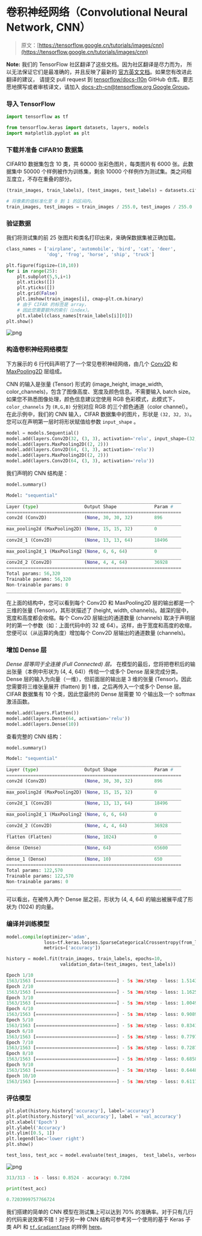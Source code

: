 # 卷积神经网络（Convolutional Neural Network, CNN）

> 原文：[https://tensorflow.google.cn/tutorials/images/cnn](https://tensorflow.google.cn/tutorials/images/cnn)

**Note:** 我们的 TensorFlow 社区翻译了这些文档。因为社区翻译是尽力而为， 所以无法保证它们是最准确的，并且反映了最新的 [官方英文文档](https://tensorflow.google.cn/?hl=en)。如果您有改进此翻译的建议， 请提交 pull request 到 [tensorflow/docs-l10n](https://github.com/tensorflow/docs-l10n) GitHub 仓库。要志愿地撰写或者审核译文，请加入 [docs-zh-cn@tensorflow.org Google Group](https://groups.google.com/a/tensorflow.org/forum/#!forum/docs-zh-cn)。

### 导入 TensorFlow

```py
import tensorflow as tf

from tensorflow.keras import datasets, layers, models
import matplotlib.pyplot as plt 
```

### 下载并准备 CIFAR10 数据集

CIFAR10 数据集包含 10 类，共 60000 张彩色图片，每类图片有 6000 张。此数据集中 50000 个样例被作为训练集，剩余 10000 个样例作为测试集。类之间相互度立，不存在重叠的部分。

```py
(train_images, train_labels), (test_images, test_labels) = datasets.cifar10.load_data()

# 将像素的值标准化至 0 到 1 的区间内。
train_images, test_images = train_images / 255.0, test_images / 255.0 
```

### 验证数据

我们将测试集的前 25 张图片和类名打印出来，来确保数据集被正确加载。

```py
class_names = ['airplane', 'automobile', 'bird', 'cat', 'deer',
               'dog', 'frog', 'horse', 'ship', 'truck']

plt.figure(figsize=(10,10))
for i in range(25):
    plt.subplot(5,5,i+1)
    plt.xticks([])
    plt.yticks([])
    plt.grid(False)
    plt.imshow(train_images[i], cmap=plt.cm.binary)
    # 由于 CIFAR 的标签是 array， 
    # 因此您需要额外的索引（index）。
    plt.xlabel(class_names[train_labels[i][0]])
plt.show() 
```

![png](img/25a15211c7a5c4ce6da843197b4b85eb.png)

### 构造卷积神经网络模型

下方展示的 6 行代码声明了了一个常见卷积神经网络，由几个 [Conv2D](https://tensorflow.google.cn/api_docs/python/tf/keras/layers/Conv2D) 和 [MaxPooling2D](https://tensorflow.google.cn/api_docs/python/tf/keras/layers/MaxPool2D) 层组成。

CNN 的输入是张量 (Tensor) 形式的 (image_height, image_width, color_channels)，包含了图像高度、宽度及颜色信息。不需要输入 batch size。如果您不熟悉图像处理，颜色信息建议您使用 RGB 色彩模式，此模式下，`color_channels` 为 `(R,G,B)` 分别对应 RGB 的三个颜色通道（color channel）。在此示例中，我们的 CNN 输入，CIFAR 数据集中的图片，形状是 `(32, 32, 3)`。您可以在声明第一层时将形状赋值给参数 `input_shape` 。

```py
model = models.Sequential()
model.add(layers.Conv2D(32, (3, 3), activation='relu', input_shape=(32, 32, 3)))
model.add(layers.MaxPooling2D((2, 2)))
model.add(layers.Conv2D(64, (3, 3), activation='relu'))
model.add(layers.MaxPooling2D((2, 2)))
model.add(layers.Conv2D(64, (3, 3), activation='relu')) 
```

我们声明的 CNN 结构是：

```py
model.summary() 
```

```py
Model: "sequential"
_________________________________________________________________
Layer (type)                 Output Shape              Param #   
=================================================================
conv2d (Conv2D)              (None, 30, 30, 32)        896       
_________________________________________________________________
max_pooling2d (MaxPooling2D) (None, 15, 15, 32)        0         
_________________________________________________________________
conv2d_1 (Conv2D)            (None, 13, 13, 64)        18496     
_________________________________________________________________
max_pooling2d_1 (MaxPooling2 (None, 6, 6, 64)          0         
_________________________________________________________________
conv2d_2 (Conv2D)            (None, 4, 4, 64)          36928     
=================================================================
Total params: 56,320
Trainable params: 56,320
Non-trainable params: 0
_________________________________________________________________

```

在上面的结构中，您可以看到每个 Conv2D 和 MaxPooling2D 层的输出都是一个三维的张量 (Tensor)，其形状描述了 (height, width, channels)。越深的层中，宽度和高度都会收缩。每个 Conv2D 层输出的通道数量 (channels) 取决于声明层时的第一个参数（如：上面代码中的 32 或 64）。这样，由于宽度和高度的收缩，您便可以（从运算的角度）增加每个 Conv2D 层输出的通道数量 (channels)。

### 增加 Dense 层

*Dense 层等同于全连接 (Full Connected) 层。*
在模型的最后，您将把卷积后的输出张量（本例中形状为 (4, 4, 64)）传给一个或多个 Dense 层来完成分类。Dense 层的输入为向量（一维），但前面层的输出是 3 维的张量 (Tensor)。因此您需要将三维张量展开 (flatten) 到 1 维，之后再传入一个或多个 Dense 层。CIFAR 数据集有 10 个类，因此您最终的 Dense 层需要 10 个输出及一个 softmax 激活函数。

```py
model.add(layers.Flatten())
model.add(layers.Dense(64, activation='relu'))
model.add(layers.Dense(10)) 
```

查看完整的 CNN 结构：

```py
model.summary() 
```

```py
Model: "sequential"
_________________________________________________________________
Layer (type)                 Output Shape              Param #   
=================================================================
conv2d (Conv2D)              (None, 30, 30, 32)        896       
_________________________________________________________________
max_pooling2d (MaxPooling2D) (None, 15, 15, 32)        0         
_________________________________________________________________
conv2d_1 (Conv2D)            (None, 13, 13, 64)        18496     
_________________________________________________________________
max_pooling2d_1 (MaxPooling2 (None, 6, 6, 64)          0         
_________________________________________________________________
conv2d_2 (Conv2D)            (None, 4, 4, 64)          36928     
_________________________________________________________________
flatten (Flatten)            (None, 1024)              0         
_________________________________________________________________
dense (Dense)                (None, 64)                65600     
_________________________________________________________________
dense_1 (Dense)              (None, 10)                650       
=================================================================
Total params: 122,570
Trainable params: 122,570
Non-trainable params: 0
_________________________________________________________________

```

可以看出，在被传入两个 Dense 层之前，形状为 (4, 4, 64) 的输出被展平成了形状为 (1024) 的向量。

### 编译并训练模型

```py
model.compile(optimizer='adam',
              loss=tf.keras.losses.SparseCategoricalCrossentropy(from_logits=True),
              metrics=['accuracy'])

history = model.fit(train_images, train_labels, epochs=10, 
                    validation_data=(test_images, test_labels)) 
```

```py
Epoch 1/10
1563/1563 [==============================] - 5s 3ms/step - loss: 1.5143 - accuracy: 0.4469 - val_loss: 1.2281 - val_accuracy: 0.5585
Epoch 2/10
1563/1563 [==============================] - 5s 3ms/step - loss: 1.1625 - accuracy: 0.5855 - val_loss: 1.2102 - val_accuracy: 0.5660
Epoch 3/10
1563/1563 [==============================] - 5s 3ms/step - loss: 1.0049 - accuracy: 0.6458 - val_loss: 0.9935 - val_accuracy: 0.6511
Epoch 4/10
1563/1563 [==============================] - 5s 3ms/step - loss: 0.9089 - accuracy: 0.6801 - val_loss: 0.9658 - val_accuracy: 0.6536
Epoch 5/10
1563/1563 [==============================] - 5s 3ms/step - loss: 0.8341 - accuracy: 0.7066 - val_loss: 0.9890 - val_accuracy: 0.6581
Epoch 6/10
1563/1563 [==============================] - 5s 3ms/step - loss: 0.7797 - accuracy: 0.7272 - val_loss: 0.8948 - val_accuracy: 0.6891
Epoch 7/10
1563/1563 [==============================] - 5s 3ms/step - loss: 0.7287 - accuracy: 0.7437 - val_loss: 0.9004 - val_accuracy: 0.6947
Epoch 8/10
1563/1563 [==============================] - 5s 3ms/step - loss: 0.6858 - accuracy: 0.7609 - val_loss: 0.8284 - val_accuracy: 0.7191
Epoch 9/10
1563/1563 [==============================] - 5s 3ms/step - loss: 0.6448 - accuracy: 0.7736 - val_loss: 0.8752 - val_accuracy: 0.7096
Epoch 10/10
1563/1563 [==============================] - 5s 3ms/step - loss: 0.6117 - accuracy: 0.7855 - val_loss: 0.8524 - val_accuracy: 0.7204

```

### 评估模型

```py
plt.plot(history.history['accuracy'], label='accuracy')
plt.plot(history.history['val_accuracy'], label = 'val_accuracy')
plt.xlabel('Epoch')
plt.ylabel('Accuracy')
plt.ylim([0.5, 1])
plt.legend(loc='lower right')
plt.show()

test_loss, test_acc = model.evaluate(test_images,  test_labels, verbose=2) 
```

![png](img/9564eb108080dfcb0a0231e7db795b06.png)

```py
313/313 - 1s - loss: 0.8524 - accuracy: 0.7204

```

```py
print(test_acc) 
```

```py
0.7203999757766724

```

我们搭建的简单的 CNN 模型在测试集上可以达到 70% 的准确率。对于只有几行的代码来说效果不错！对于另一种 CNN 结构可参考另一个使用的基于 Keras 子类 API 和 [`tf.GradientTape`](https://tensorflow.google.cn/api_docs/python/tf/GradientTape) 的样例 [here](https://tensorflow.google.cn/tutorials/quickstart/advanced)。